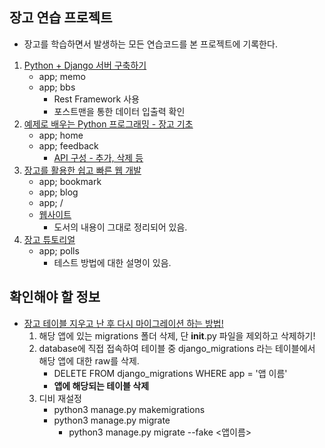 ## 장고 연습 프로젝트

* 장고를 학습하면서 발생하는 모든 연습코드를 본 프로젝트에 기록한다.

1. [Python + Django 서버 구축하기](https://www.gitbook.com/book/javafa/python-django/details)
    - app; memo
    - app; bbs
        - Rest Framework 사용
        - 포스트맨을 통한 데이터 입출력 확인
1. [예제로 배우는 Python 프로그래밍 - 장고 기초](http://pythonstudy.xyz/python/article/301-Django-%EC%86%8C%EA%B0%9C)
    - app; home
    - app; feedback
        - [API 구성 - 추가, 삭제 등](http://pythonstudy.xyz/python/article/310-Django-%EB%AA%A8%EB%8D%B8-API)
1. [장고를 활용한 쉽고 빠른 웹 개발](http://www.hanbit.co.kr/store/books/look.php?p_code=B7703021280)
    - app; bookmark
    - app; blog
    - app; /
    - [웹사이트](https://kimdoky.github.io/tags/django.html)
        - 도서의 내용이 그대로 정리되어 있음.
1. [장고 튜토리얼](https://docs.djangoproject.com/ko/2.0/intro/tutorial01/)
    - app; polls
        - 테스트 방법에 대한 설명이 있음.

## 확인해야 할 정보

* [장고 테이블 지우고 난 후 다시 마이그레이션 하는 방법!](http://forybm.tistory.com/2)
    1. 해당 앱에 있는 migrations 폴더 삭제, 단 __init__.py 파일을 제외하고 삭제하기!
    2. database에 직접 접속하여 테이블 중 django_migrations 라는 테이블에서 해당 앱에 대한 raw를 삭제.
        - DELETE FROM django_migrations WHERE app = '앱 이름'
        - **앱에 해당되는 테이블 삭제**
    3. 디비 재설정
        - python3 manage.py makemigrations
        - python3 manage.py migrate
            - python3 manage.py migrate --fake <앱이름>
